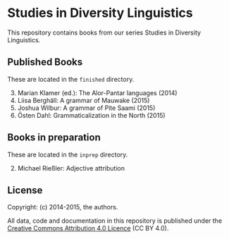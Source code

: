 # Studies in Diversity Linguistics

This repository contains books from our series Studies in Diversity Linguistics.

## Published Books

These are located in the `finished` directory.

3. Marian Klamer (ed.): The Alor-Pantar languages (2014)
4. Liisa Berghäll: A grammar of Mauwake (2015)
5. Joshua Wilbur: A grammar of Pite Saami (2015)
6. Östen Dahl: Grammaticalization in the North (2015)

## Books in preparation

These are located in the `inprep` directory.

2. Michael Rießler: Adjective attribution 


## License

Copyright: (c) 2014-2015, the authors.

All data, code and documentation in this repository is published under the
[Creative Commons Attribution 4.0 Licence](http://creativecommons.org/licenses/by/4.0/)
(CC BY 4.0).
